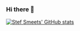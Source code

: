 ### Hi there 👋

<!--
**stefsmeets/stefsmeets** is a ✨ _special_ ✨ repository because its `README.md` (this file) appears on your GitHub profile.

Here are some ideas to get you started:

- 🔭 I’m currently working on ...
- 🌱 I’m currently learning ...
- 👯 I’m looking to collaborate on ...
- 🤔 I’m looking for help with ...
- 💬 Ask me about ...
- 📫 How to reach me: ...
- 😄 Pronouns: ...
- ⚡ Fun fact: ...
-->

[![Stef Smeets' GitHub stats](https://github-readme-stats.vercel.app/api?username=stefsmeets&count_private=true&show_icons=true)](https://github.com/stefsmeets)
